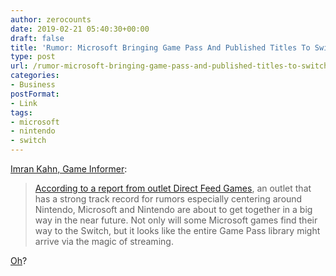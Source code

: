 ```yaml
---
author: zerocounts
date: 2019-02-21 05:40:30+00:00
draft: false
title: 'Rumor: Microsoft Bringing Game Pass And Published Titles To Switch'
type: post
url: /rumor-microsoft-bringing-game-pass-and-published-titles-to-switch/
categories:
- Business
postFormat:
- Link
tags:
- microsoft
- nintendo
- switch
---
```


[Imran Kahn, Game Informer](https://www.gameinformer.com/2019/02/21/rumor-microsoft-bringing-game-pass-and-published-titles-to-switch):

> [According to a report from outlet Direct Feed Games](https://www.youtube.com/watch?time_continue=67&v=sCuG984QIbU), an outlet that has a strong track record for rumors especially centering around Nintendo, Microsoft and Nintendo are about to get together in a big way in the near future. Not only will some Microsoft games find their way to the Switch, but it looks like the entire Game Pass library might arrive via the magic of streaming. 

[Oh](/2019/02/04/microsoft-to-bring-xbox-live-to-the-switch/)?